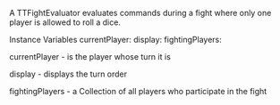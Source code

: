 A TTFightEvaluator evaluates commands during a fight where only one player is allowed to roll a dice.

Instance Variables
	currentPlayer:		<TTPlayer>
	display:		<TTTurnOrderDisplay>
	fightingPlayers:		<OrderedCollection>

currentPlayer
	- is the player whose turn it is

display
	- displays the turn order

fightingPlayers
	- a Collection of all players who participate in the fight
